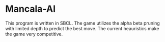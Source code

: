 # Mancala-AI
This program is written in SBCL. The game utilizes the alpha beta pruning with limited depth to predict the best move. The current heauristics make the game very competitive.
